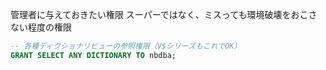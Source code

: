 管理者に与えておきたい権限
スーパーではなく、ミスっても環境破壊をおこさない程度の権限

```SQL
-- 各種ディクショナリビューの参照権限（V$シリーズもこれでOK）
GRANT SELECT ANY DICTIONARY TO nbdba;
```
